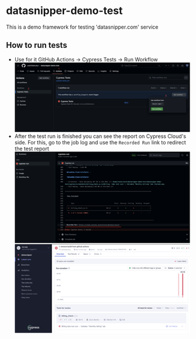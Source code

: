 # datasnipper-demo-test

This is a demo framework for testing 'datasnipper.com' service

## How to run tests

- Use for it GitHub Actions -> Cypress Tests -> Run Workflow
  ![src1.png](src/src1.png)
- After the test run is finished you can see the report on Cypress Cloud's side. For this, go to the job log and use the `Recorded Run` link to redirect the test report![src2.png](src/src2.png)![src3.png](src/src3.png)
